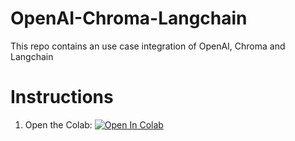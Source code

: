 # OpenAI-Chroma-Langchain
This repo contains an use case integration of OpenAI, Chroma and Langchain




# Instructions

1. Open the Colab: [![Open In Colab](https://colab.research.google.com/assets/colab-badge.svg)](https://colab.research.google.com/github/ParthaPRay/OpenAI-Chroma-Langchain/blob/main/opeai_chroma_langchain.ipynb)

